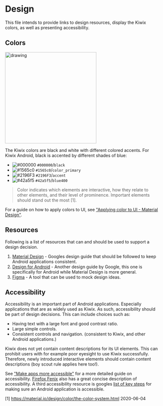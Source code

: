 # Design

This file intends to provide links to design resources, display the Kiwix colors, as well as presenting accessibility.

## Colors

<img src="https://user-images.githubusercontent.com/22193232/83739760-4ef07080-a656-11ea-8f87-344f48e76324.png" alt="drawing" width="300"/>

The Kiwix colors are black and white with different colored accents. For Kiwix Android, black is accented by different shades of blue:

- ![#000000](https://via.placeholder.com/15/000000/000000?text=+) `#000000`/`black`
- ![#1565c0](https://via.placeholder.com/15/1565c0/000000?text=+) `#1565c0`/`color_primary`
- ![#2196F3](https://via.placeholder.com/15/2196F3/000000?text=+) `#2196F3`/`accent`
- ![#42a5f5](https://via.placeholder.com/15/42a5f5/000000?text=+) `#42a5f5`/`blue400`

> Color indicates which elements are interactive, how they relate to other elements, and their level of prominence. Important elements should stand out the most [1].

For a guide on how to apply colors to UI, see ["Applying color to UI - Material Design"](https://material.io/design/color/applying-color-to-ui.html#backdrop).

## Resources
Following is a list of resources that can and should be used to support a design decision.

1. [Material Design](https://material.io/) - Googles design guide that should be followed to keep Android applications consistent.
2. [Design for Android](https://developer.android.com/design) - Another design guide by Google, this one is specifically for Android while Material Design is more general.
3. [Figma](https://www.figma.com) - A tool that can be used to mock design ideas.

## Accessibility
Accessibility is an important part of Android applications. Especially applications that are as widely used as Kiwix. As such, accessibility should be part of design decisions. This can include choices such as:

- Having text with a large font and good contrast ratio.
- Large simple controls.
- Consistent controls and navigation. (consistent to Kiwix, and other Android applications.)

Kiwix does not yet contain content descriptions for its UI elements. This can prohibit users with for example poor eyesight to use Kiwix successfully. Therefore, newly introduced interactive elements should contain content descriptions (boy scout rule applies here too!). 

See ["Make apps more accessible"](https://developer.android.com/guide/topics/ui/accessibility/apps) for a more detailed guide on accessibility. [Firefox Fenix](https://github.com/mozilla-mobile/shared-docs/blob/master/android/accessibility_guide.md) also has a great concise description of accessibility. A third accessibility resource is googles [list of key steps](https://android-developers.googleblog.com/2012/04/accessibility-are-you-serving-all-your.html) for making sure an Android application is accessible.

[1] https://material.io/design/color/the-color-system.html 2020-06-04


